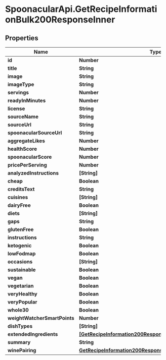 # SpoonacularApi.GetRecipeInformationBulk200ResponseInner

## Properties

Name | Type | Description | Notes
------------ | ------------- | ------------- | -------------
**id** | **Number** |  | 
**title** | **String** |  | 
**image** | **String** |  | 
**imageType** | **String** |  | 
**servings** | **Number** |  | 
**readyInMinutes** | **Number** |  | 
**license** | **String** |  | 
**sourceName** | **String** |  | 
**sourceUrl** | **String** |  | 
**spoonacularSourceUrl** | **String** |  | 
**aggregateLikes** | **Number** |  | 
**healthScore** | **Number** |  | 
**spoonacularScore** | **Number** |  | 
**pricePerServing** | **Number** |  | 
**analyzedInstructions** | **[String]** |  | 
**cheap** | **Boolean** |  | 
**creditsText** | **String** |  | 
**cuisines** | **[String]** |  | 
**dairyFree** | **Boolean** |  | 
**diets** | **[String]** |  | 
**gaps** | **String** |  | 
**glutenFree** | **Boolean** |  | 
**instructions** | **String** |  | 
**ketogenic** | **Boolean** |  | 
**lowFodmap** | **Boolean** |  | 
**occasions** | **[String]** |  | 
**sustainable** | **Boolean** |  | 
**vegan** | **Boolean** |  | 
**vegetarian** | **Boolean** |  | 
**veryHealthy** | **Boolean** |  | 
**veryPopular** | **Boolean** |  | 
**whole30** | **Boolean** |  | 
**weightWatcherSmartPoints** | **Number** |  | 
**dishTypes** | **[String]** |  | 
**extendedIngredients** | [**[GetRecipeInformation200ResponseExtendedIngredientsInner]**](GetRecipeInformation200ResponseExtendedIngredientsInner.md) |  | 
**summary** | **String** |  | 
**winePairing** | [**GetRecipeInformation200ResponseWinePairing**](GetRecipeInformation200ResponseWinePairing.md) |  | 



